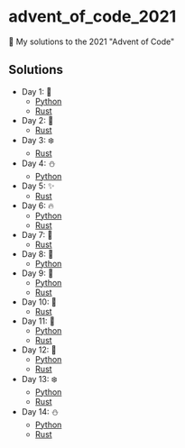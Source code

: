 # advent_of_code_2021
🎅 My solutions to the 2021 "Advent of Code"


## Solutions

* Day 1:  :santa:
    * [Python](Day1-9/1.py)
    * [Rust](Day1-9/day1_rs)
* Day 2:  :star2:
    * [Rust](Day1-9/day2_rs)
* Day 3:  :snowflake:
    * [Rust](Day1-9/day3_rs)
* Day 4:  :snowman:
    * [Python](Day1-9/4.py)
* Day 5:  :sparkles:
    * [Rust](Day1-9/day5_rs)
* Day 6:  :fire:
    * [Python](Day1-9/6.py)
    * [Rust](Day1-9/day6_rs)
* Day 7:  :christmas_tree:
    * [Rust](Day1-9/day7_rs)
* Day 8:  :gift:
    * [Python](Day1-9/8.py)
* Day 9:  :bell:
    * [Python](Day1-9/9.py)
    * [Rust](Day1-9/day9_rs)
* Day 10:  :tada:
    * [Rust](Day10-19/day10_rs)
* Day 11:  :santa:
    * [Python](Day10-19/11.py)
    * [Rust](Day10-19/day11_rs)
* Day 12:  :star2:
    * [Python](Day10-19/12.py)
    * [Rust](Day10-19/day12_rs)
* Day 13:  :snowflake:
    * [Python](Day10-19/13.py)
    * [Rust](Day10-19/day13_rs)
* Day 14:  :snowman:
    * [Python](Day10-19/14.py)
    * [Rust](Day10-19/day14_rs)

